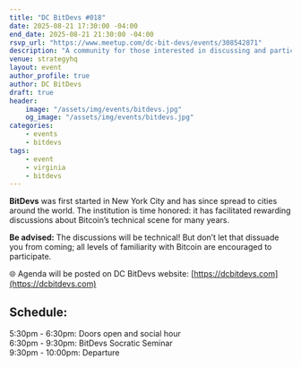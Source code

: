 ```yaml
---
title: "DC BitDevs #018"
date: 2025-08-21 17:30:00 -04:00
end_date: 2025-08-21 21:30:00 -04:00
rsvp_url: "https://www.meetup.com/dc-bit-devs/events/308542871"
description: "A community for those interested in discussing and participating in the research and development of Bitcoin and related protocols."
venue: strategyhq
layout: event
author_profile: true
author: DC BitDevs
draft: true
header:
    image: "/assets/img/events/bitdevs.jpg"
    og_image: "/assets/img/events/bitdevs.jpg"
categories:
    - events
    - bitdevs
tags:
    - event
    - virginia
    - bitdevs
---
```


**BitDevs** was first started in New York City and has since spread to cities around the world. The institution is time honored: it has facilitated rewarding discussions about Bitcoin’s technical scene for many years.  

**Be advised:** The discussions will be technical! But don’t let that dissuade you from coming; all levels of familiarity with Bitcoin are encouraged to participate.  

🌐 Agenda will be posted on DC BitDevs website: [https://dcbitdevs.com](https://dcbitdevs.com)  

## Schedule:
5:30pm - 6:30pm: Doors open and social hour  
6:30pm - 9:30pm: BitDevs Socratic Seminar  
9:30pm - 10:00pm: Departure  